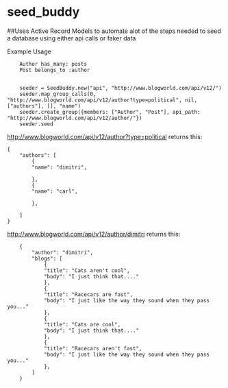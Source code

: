 # seed_buddy

##Uses Active Record Models to automate alot of the steps needed to seed a database using either api calls or faker data


Example Usage

		Author has_many: posts
		Post belongs_to :author


		seeder = SeedBuddy.new("api", "http://www.blogworld.com/api/v12/")
		seeder.map_group_calls(0, "http://www.blogworld.com/api/v12/author?type=political", nil, ["authors"], [], "name")
		seeder.create_group({members: ["Author", "Post"], api_path: "http://www.blogworld.com/api/v12/author/"})
		seeder.seed


http://www.blogworld.com/api/v12/author?type=political
returns this:

	{
		"authors": [
			{
			"name": "dimitri",
			
			},
			{
			"name": "carl",
			
			},

		]
	}


http://www.blogworld.com/api/v12/author/dimitri
returns this:

		{	
			"author": "dimitri",
			"blogs": [
				{
				"title": "Cats aren't cool",
				"body": "I just think that...."
				},
				{
				"title": "Racecars are fast",
				"body": "I just like the way they sound when they pass you..."
				},
				{
				"title": "Cats are cool",
				"body": "I just think that...."
				},
				{
				"title": "Racecars aren't fast",
				"body": "I just like the way they sound when they pass you..."
				},
			]
		}

